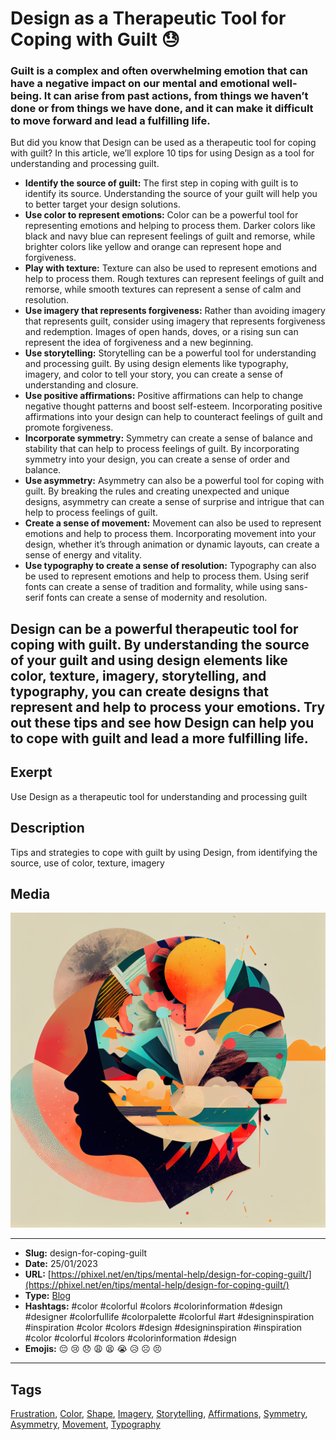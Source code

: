 # Design as a Therapeutic Tool for Coping with Guilt 😓
### Guilt is a complex and often overwhelming emotion that can have a negative impact on our mental and emotional well-being. It can arise from past actions, from things we haven’t done or from things we have done, and it can make it difficult to move forward and lead a fulfilling life.

But did you know that Design can be used as a therapeutic tool for coping with guilt? In this article, we’ll explore 10 tips for using Design as a tool for understanding and processing guilt.

- **Identify the source of guilt:** The first step in coping with guilt is to identify its source. Understanding the source of your guilt will help you to better target your design solutions.
- **Use color to represent emotions:** Color can be a powerful tool for representing emotions and helping to process them. Darker colors like black and navy blue can represent feelings of guilt and remorse, while brighter colors like yellow and orange can represent hope and forgiveness.
- **Play with texture:** Texture can also be used to represent emotions and help to process them. Rough textures can represent feelings of guilt and remorse, while smooth textures can represent a sense of calm and resolution.
- **Use imagery that represents forgiveness:** Rather than avoiding imagery that represents guilt, consider using imagery that represents forgiveness and redemption. Images of open hands, doves, or a rising sun can represent the idea of forgiveness and a new beginning.
- **Use storytelling:** Storytelling can be a powerful tool for understanding and processing guilt. By using design elements like typography, imagery, and color to tell your story, you can create a sense of understanding and closure.
- **Use positive affirmations:** Positive affirmations can help to change negative thought patterns and boost self-esteem. Incorporating positive affirmations into your design can help to counteract feelings of guilt and promote forgiveness.
- **Incorporate symmetry:** Symmetry can create a sense of balance and stability that can help to process feelings of guilt. By incorporating symmetry into your design, you can create a sense of order and balance.
- **Use asymmetry:** Asymmetry can also be a powerful tool for coping with guilt. By breaking the rules and creating unexpected and unique designs, asymmetry can create a sense of surprise and intrigue that can help to process feelings of guilt.
- **Create a sense of movement:** Movement can also be used to represent emotions and help to process them. Incorporating movement into your design, whether it’s through animation or dynamic layouts, can create a sense of energy and vitality.
- **Use typography to create a sense of resolution:** Typography can also be used to represent emotions and help to process them. Using serif fonts can create a sense of tradition and formality, while using sans-serif fonts can create a sense of modernity and resolution.

Design can be a powerful therapeutic tool for coping with guilt. By understanding the source of your guilt and using design elements like color, texture, imagery, storytelling, and typography, you can create designs that represent and help to process your emotions. Try out these tips and see how Design can help you to cope with guilt and lead a more fulfilling life.
------------
## Exerpt
Use Design as a therapeutic tool for understanding and processing guilt
## Description
Tips and strategies to cope with guilt by using Design, from identifying the source, use of color, texture, imagery
## Media
<img src="media/9788fbf3/design-help-guilt.jpg">

------------
- **Slug:** design-for-coping-guilt
- **Date:** 25/01/2023
- **URL:** [https://phixel.net/en/tips/mental-help/design-for-coping-guilt/](https://phixel.net/en/tips/mental-help/design-for-coping-guilt/)
- **Type:** [Blog](#blog)
- **Hashtags:** #color #colorful #colors #colorinformation #design #designer #colorfullife #colorpalette #colorful #art #designinspiration #inspiration #color #colors #design #designinspiration #inspiration #color #colorful #colors #colorinformation #design
- **Emojis:** 😔 😢 😞 😩 😫 😭 😥 ☹️ 😣

------------
## Tags
[Frustration](#frustration), [Color](#color), [Shape](#shape), [Imagery](#imagery), [Storytelling](#storytelling), [Affirmations](#affirmations), [Symmetry](#symmetry), [Asymmetry](#asymmetry), [Movement](#movement), [Typography](#typography)
